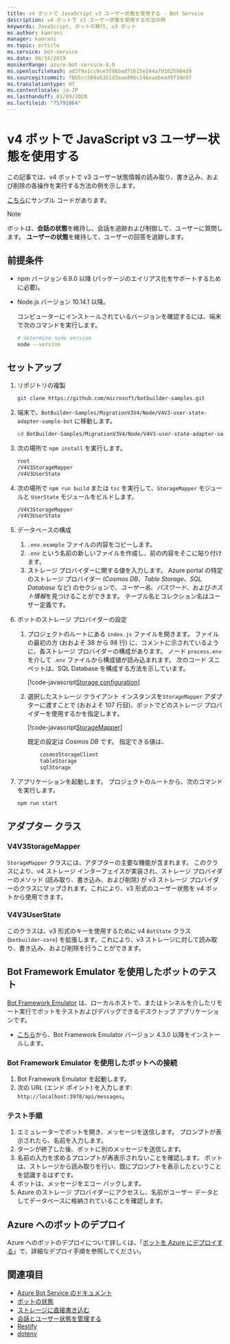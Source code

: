 ```yaml
---
title: v4 ボットで JavaScript v3 ユーザー状態を使用する - Bot Service
description: v4 ボットで v3 ユーザー状態を使用する方法の例
keywords: JavaScript, ボットの移行, v3 ボット
ms.author: kamrani
manager: kamrani
ms.topic: article
ms.service: bot-service
ms.date: 08/14/2019
monikerRange: azure-bot-service-4.0
ms.openlocfilehash: ad3f9a1cc9ce3f06bad71615e244a791025904d9
ms.sourcegitcommit: f8b5cc509a6351d3aae89bc146eaabead973de97
ms.translationtype: HT
ms.contentlocale: ja-JP
ms.lasthandoff: 01/09/2020
ms.locfileid: "75791064"
---
```

<!-- This article is on hold -->

# <a name="using-javascript-v3-user-state-in-a-v4-bot"></a>v4 ボットで JavaScript v3 ユーザー状態を使用する

この記事では、v4 ボットで v3 ユーザー状態情報の読み取り、書き込み、および削除の各操作を実行する方法の例を示します。

[こちら](https://github.com/microsoft/BotBuilder-Samples/tree/master/MigrationV3V4/Node/V4V3-user-state-adapter-sample-bot)にサンプル コードがあります。

> [!NOTE]
> ボットは、**会話の状態**を維持し、会話を追跡および制御して、ユーザーに質問します。 **ユーザーの状態**を維持して、ユーザーの回答を追跡します。

## <a name="prerequisites"></a>前提条件

- npm バージョン 6.9.0 以降 (パッケージのエイリアス化をサポートするために必要)。

- Node.js バージョン 10.14.1 以降。

    コンピューターにインストールされているバージョンを確認するには、端末で次のコマンドを実行します。

    ```bash
    # determine node version
    node --version
    ```

## <a name="setup"></a>セットアップ

1. リポジトリの複製

    ```bash
    git clone https://github.com/microsoft/botbuilder-samples.git
    ```

1. 端末で、`BotBuilder-Samples/MigrationV3V4/Node/V4V3-user-state-adapter-sample-bot` に移動します。

    ```bash
    cd BotBuilder-Samples/MigrationV3V4/Node/V4V3-user-state-adapter-sample-bot
    ```

1. 次の場所で `npm install` を実行します。

    ```bash
    root
    /V4V3StorageMapper
    /V4V3UserState
    ```

1. 次の場所で ``npm run build`` または ``tsc`` を実行して、`StorageMapper` モジュールと `UserState` モジュールをビルドします。

    ```bash
    /V4V3StorageMapper
    /V4V3UserState
    ```

1. データベースの構成

    1. `.env.example` ファイルの内容をコピーします。
    1. `.env` という名前の新しいファイルを作成し、前の内容をそこに貼り付けます。 
    1. ストレージ プロバイダーに関する値を入力します。
        Azure portal の特定のストレージ プロバイダー (*Cosmos DB*、*Table Storage*、*SQL Database* など) のセクションで、*ユーザー名*、*パスワード*、および*ホスト情報*を見つけることができます。 テーブル名とコレクション名はユーザー定義です。
  
1. ボットのストレージ プロバイダーの設定

    1. プロジェクトのルートにある `index.js` ファイルを開きます。 ファイルの最初の方 (おおよそ 38 から 98 行) に、コメントに示されているように、各ストレージ プロバイダーの構成があります。 ノード `process.env` を介して `.env` ファイルから構成値が読み込まれます。 次のコード スニペットは、SQL Database を構成する方法を示しています。

        [!code-javascript[Storage configuration](~/../botbuilder-samples/MigrationV3V4/Node/V4V3-user-state-adapter-sample-bot/index.js?range=77-92)]

    1. 選択したストレージ クライアント インスタンスを`StorageMapper` アダプターに渡すことで (おおよそ 107 行目)、ボットでどのストレージ プロバイダーを使用するかを指定します。  

        [!code-javascript[StorageMapper](~/../botbuilder-samples/MigrationV3V4/Node/V4V3-user-state-adapter-sample-bot/index.js?range=105-107)]

        既定の設定は *Cosmos DB* です。 指定できる値は、

        ```bash
            cosmosStorageClient
            tableStorage
            sqlStorage
        ```

1. アプリケーションを起動します。 プロジェクトのルートから、次のコマンドを実行します。

    ```bash
    npm run start
    ```

## <a name="adapter-classes"></a>アダプター クラス

### <a name="v4v3storagemapper"></a>V4V3StorageMapper

`StorageMapper` クラスには、アダプターの主要な機能が含まれます。 このクラスにより、v4 ストレージ インターフェイスが実装され、ストレージ プロバイダーのメソッド (読み取り、書き込み、および削除) が v3 ストレージ プロバイダーのクラスにマップされます。これにより、v3 形式のユーザー状態を v4 ボットから使用できます。

### <a name="v4v3userstate"></a>V4V3UserState

このクラスは、v3 形式のキーを使用するために v4 `BotState` クラス (`botbuilder-core`) を拡張します。これにより、v3 ストレージに対して読み取り、書き込み、および削除を行うことができます。

## <a name="testing-the-bot-using-bot-framework-emulator"></a>Bot Framework Emulator を使用したボットのテスト

[Bot Framework Emulator][5] は、ローカルホストで、またはトンネルを介したリモート実行でボットをテストおよびデバッグできるデスクトップ アプリケーションです。

- [こちら][6]から、Bot Framework Emulator バージョン 4.3.0 以降をインストールします。

### <a name="connect-to-the-bot-using-bot-framework-emulator"></a>Bot Framework Emulator を使用したボットへの接続

1. Bot Framework Emulator を起動します。
1. 次の URL (エンド ポイント) を入力します: `http://localhost:3978/api/messages`。

### <a name="testing-steps"></a>テスト手順

1. エミュレーターでボットを開き、メッセージを送信します。 プロンプトが表示されたら、名前を入力します。
1. ターンが終了した後、ボットに別のメッセージを送信します。
1. 名前の入力を求めるプロンプトが再表示されないことを確認します。 ボットは、ストレージから読み取りを行い、既にプロンプトを表示したということを認識するはずです。
1. ボットは、メッセージをエコー バックします。
1. Azure のストレージ プロバイダーにアクセスし、名前がユーザー データとしてデータベースに格納されていることを確認します。

## <a name="deploy-the-bot-to-azure"></a>Azure へのボットのデプロイ

Azure へのボットのデプロイについて詳しくは、「[ボットを Azure にデプロイする][40]」で、詳細なデプロイ手順を参照してください。

## <a name="further-reading"></a>関連項目

- [Azure Bot Service のドキュメント][21]
- [ボットの状態][7]
- [ストレージに直接書き込む][8]
- [会話とユーザー状態を管理する][9]
- [Restify][30]
- [dotenv][31]

[3]: https://aka.ms/botframework-emulator
[5]: https://github.com/microsoft/botframework-emulator
[6]: https://github.com/Microsoft/BotFramework-Emulator/releases
[7]: https://docs.microsoft.com/azure/bot-service/bot-builder-storage-concept
[8]: https://docs.microsoft.com/azure/bot-service/bot-builder-howto-v4-storage?tabs=javascript
[9]: https://docs.microsoft.com/azure/bot-service/bot-builder-howto-v4-state?tabs=javascript
[21]: https://docs.microsoft.com/azure/bot-service/bot-service-overview-introduction?view=azure-bot-service-4.0
[30]: https://www.npmjs.com/package/restify
[31]: https://www.npmjs.com/package/dotenv
[40]: https://aka.ms/azuredeployment

